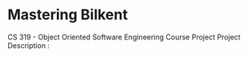 # Mastering Bilkent 
CS 319 - Object Oriented Software Engineering Course Project
Project Description : 